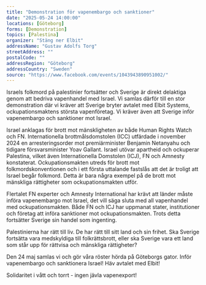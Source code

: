 ```yaml
---
title: "Demonstration för vapenembargo och sanktioner"
date: "2025-05-24 14:00:00"
locations: [Göteborg]
forms: [Demonstration]
topics: [Palestina]
organizer: "Stäng ner Elbit"
addressName: "Gustav Adolfs Torg"
streetAddress: ""
postalCode: ""
addressRegion: "Göteborg"
addressCountry: "Sweden"
source: "https://www.facebook.com/events/1043943890951002/"
---
```

Israels folkmord på palestinier fortsätter och Sverige är direkt delaktiga genom att bedriva vapenhandel med Israel. Vi samlas därför till en stor demonstration där vi kräver att Sverige bryter avtalet med Elbit Systems, ockupationsmaktens största vapenföretag. Vi kräver även att Sverige inför vapenembargo och sanktioner mot Israel.

Israel anklagas för brott mot mänskligheten av både Human Rights Watch och FN. Internationella brottmålsdomstolen (ICC) utfärdade i november 2024 en arresteringsorder mot premiärminister Benjamin Netanyahu och tidigare försvarsminister Yoav Gallant. Israel utövar apartheid och ockuperar Palestina, vilket även Internationella Domstolen (ICJ), FN och Amnesty konstaterat. Ockupationsmakten utreds för brott mot folkmordskonventionen och i ett första uttalande fastslås att det är troligt att Israel begår folkmord. Detta är bara några exempel på de brott mot mänskliga rättigheter som ockupationsmakten utför. 

Flertalet FN experter och Amnesty International har krävt att länder måste införa vapenembargo mot Israel, det vill säga sluta med all vapenhandel med ockupationsmakten. Både FN och ICJ har uppmanat stater, institutioner och företag att införa sanktioner mot ockupationsmakten. Trots detta fortsätter Sverige sin handel som ingenting.

Palestinierna har rätt till liv. De har rätt till sitt land och sin frihet. Ska Sverige fortsätta vara medskyldiga till folkrättsbrott, eller ska Sverige vara ett land som står upp för rättvisa och mänskliga rättigheter?

Den 24 maj samlas vi och gör våra röster hörda på Göteborgs gator.
Inför vapenembargo och sanktionera Israel! Häv avtalet med Elbit!

Solidaritet i vått och torrt - ingen jävla vapenexport!